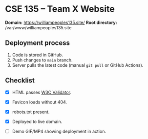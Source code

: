# CSE 135 – Team X Website

**Domain:** https://williampeoples135.site/ 
**Root directory:** /var/www/williampeoples135.site


## Deployment process
1. Code is stored in GitHub.
2. Push changes to `main` branch.
3. Server pulls the latest code (manual `git pull` or GitHub Actions).

## Checklist
- [x] HTML passes [W3C Validator](https://validator.w3.org/nu/).
- [x] Favicon loads without 404.
- [x] robots.txt present.
- [x] Deployed to live domain.
- [ ] Demo GIF/MP4 showing deployment in action.

